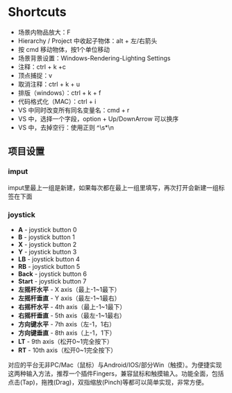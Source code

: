 # Shortcuts

- 场景内物品放大：F
- Hierarchy / Project 中收起子物体：alt + 左/右箭头
- 按 cmd 移动物体，按1个单位移动
- 场景背景设置：Windows-Rendering-Lighting Settings
- 注释：ctrl + k +c
- 顶点捕捉：v
- 取消注释：ctrl + k + u
- 排版（windows）：ctrl + k + f
- 代码格式化（MAC）：ctrl + i
- VS 中同时改变所有同名变量名：cmd + r
- VS 中，选择一个字段，option + Up/DownArrow 可以换序
- VS 中，去掉空行：使用正则 ^\s\*\n

## 项目设置

### imput

imput里最上一组是新建，如果每次都在最上一组里填写，再次打开会新建一组标签在下面

### joystick

- **A** - joystick button 0
- **B** - joystick button 1
- **X** - joystick button 2
- **Y** - joystick button 3
- **LB** - joystick button 4
- **RB** - joystick button 5
- **Back** - joystick button 6
- **Start** - joystick button 7
- **左摇杆水平** - X axis（最上-1~1最下）
- **左摇杆垂直** - Y axis（最左-1~1最右）
- **右摇杆水平** - 4th axis（最上-1~1最下）
- **右摇杆垂直** - 5th axis（最左-1~1最右）
- **方向键水平** - 7th axis（左-1，1右）
- **方向键垂直** - 8th axis（上-1，1下）
- **LT** - 9th axis（松开0~1完全按下）
- **RT** - 10th axis（松开0~1完全按下）

对应的平台无非PC/Mac（鼠标）与Android/IOS/部分Win（触摸）。为便捷实现这两种输入方法，推荐一个插件Fingers，兼容鼠标和触摸输入。功能全面，包括点击(Tap)，拖拽(Drag)，双指缩放(Pinch)等都可以简单实现，非常方便。